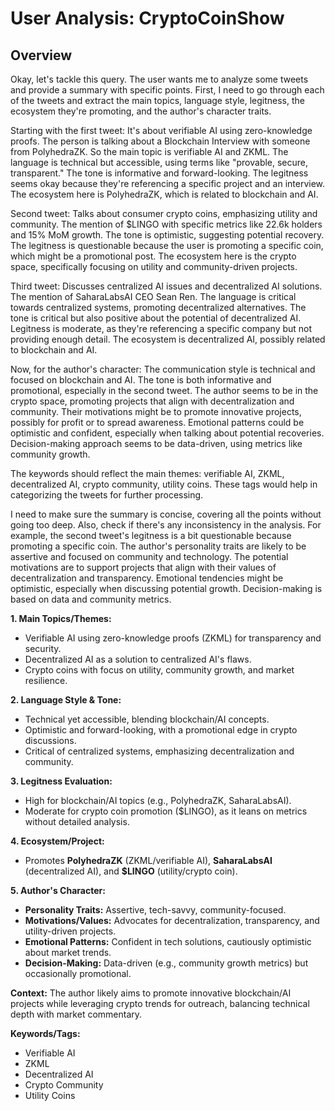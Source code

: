 # User Analysis: CryptoCoinShow

## Overview

<think>
Okay, let's tackle this query. The user wants me to analyze some tweets and provide a summary with specific points. First, I need to go through each of the tweets and extract the main topics, language style, legitness, the ecosystem they're promoting, and the author's character traits.

Starting with the first tweet: It's about verifiable AI using zero-knowledge proofs. The person is talking about a Blockchain Interview with someone from PolyhedraZK. So the main topic is verifiable AI and ZKML. The language is technical but accessible, using terms like "provable, secure, transparent." The tone is informative and forward-looking. The legitness seems okay because they're referencing a specific project and an interview. The ecosystem here is PolyhedraZK, which is related to blockchain and AI.

Second tweet: Talks about consumer crypto coins, emphasizing utility and community. The mention of $LINGO with specific metrics like 22.6k holders and 15% MoM growth. The tone is optimistic, suggesting potential recovery. The legitness is questionable because the user is promoting a specific coin, which might be a promotional post. The ecosystem here is the crypto space, specifically focusing on utility and community-driven projects.

Third tweet: Discusses centralized AI issues and decentralized AI solutions. The mention of SaharaLabsAI CEO Sean Ren. The language is critical towards centralized systems, promoting decentralized alternatives. The tone is critical but also positive about the potential of decentralized AI. Legitness is moderate, as they're referencing a specific company but not providing enough detail. The ecosystem is decentralized AI, possibly related to blockchain and AI.

Now, for the author's character: The communication style is technical and focused on blockchain and AI. The tone is both informative and promotional, especially in the second tweet. The author seems to be in the crypto space, promoting projects that align with decentralization and community. Their motivations might be to promote innovative projects, possibly for profit or to spread awareness. Emotional patterns could be optimistic and confident, especially when talking about potential recoveries. Decision-making approach seems to be data-driven, using metrics like community growth.

The keywords should reflect the main themes: verifiable AI, ZKML, decentralized AI, crypto community, utility coins. These tags would help in categorizing the tweets for further processing.

I need to make sure the summary is concise, covering all the points without going too deep. Also, check if there's any inconsistency in the analysis. For example, the second tweet's legitness is a bit questionable because promoting a specific coin. The author's personality traits are likely to be assertive and focused on community and technology. The potential motivations are to support projects that align with their values of decentralization and transparency. Emotional tendencies might be optimistic, especially when discussing potential growth. Decision-making is based on data and community metrics.
</think>

**1. Main Topics/Themes:**  
- Verifiable AI using zero-knowledge proofs (ZKML) for transparency and security.  
- Decentralized AI as a solution to centralized AI's flaws.  
- Crypto coins with focus on utility, community growth, and market resilience.  

**2. Language Style & Tone:**  
- Technical yet accessible, blending blockchain/AI concepts.  
- Optimistic and forward-looking, with a promotional edge in crypto discussions.  
- Critical of centralized systems, emphasizing decentralization and community.  

**3. Legitness Evaluation:**  
- High for blockchain/AI topics (e.g., PolyhedraZK, SaharaLabsAI).  
- Moderate for crypto coin promotion ($LINGO), as it leans on metrics without detailed analysis.  

**4. Ecosystem/Project:**  
- Promotes **PolyhedraZK** (ZKML/verifiable AI), **SaharaLabsAI** (decentralized AI), and **$LINGO** (utility/crypto coin).  

**5. Author's Character:**  
- **Personality Traits:** Assertive, tech-savvy, community-focused.  
- **Motivations/Values:** Advocates for decentralization, transparency, and utility-driven projects.  
- **Emotional Patterns:** Confident in tech solutions, cautiously optimistic about market trends.  
- **Decision-Making:** Data-driven (e.g., community growth metrics) but occasionally promotional.  

**Context:** The author likely aims to promote innovative blockchain/AI projects while leveraging crypto trends for outreach, balancing technical depth with market commentary.  

**Keywords/Tags:**  
- Verifiable AI  
- ZKML  
- Decentralized AI  
- Crypto Community  
- Utility Coins